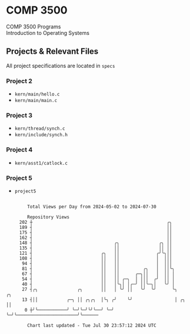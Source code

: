 # COMP 3500
COMP 3500 Programs  
Introduction to Operating Systems  
## Projects & Relevant Files
All project specifications are located in `specs`
### Project 2
- `kern/main/hello.c`
- `kern/main/main.c`
### Project 3
- `kern/thread/synch.c`
- `kern/include/synch.h`
### Project 4
- `kern/asst1/catlock.c`
### Project 5
- `project5`

```

        Total Views per Day from 2024-05-02 to 2024-07-30

        Repository Views
     202 ┼                                                   ╭╮
     189 ┤                                                   ││
     175 ┤                                                   ││
     162 ┤                                                   ││
     148 ┤                               ╭╮               ╭╮ ││
     135 ┤                               ││               ││ ││
     121 ┤                          ╭╮   ││              ╭╯╰╮││
     108 ┤                          ││   ││              │  │││
      94 ┤                          ││   ││              │  │││
      81 ┤                          ││   ││         ╭╮   │  ││╰╮
      67 ┤                          ││   ││      ╭─╮││   │  ││ │
      54 ┤                          ││   ││ ╭─╮  │ │││  ╭╯  ││ │
      40 ┤                          ││   │╰╮│ │╭─╯ ││╰─╮│   ╰╯ │
      27 ┤╭╮               ╭╮       ││   │ ╰╯ ││   ╰╯  ╰╯      ╰╮                          ╭╮
      13 ┤││           ╭─╮ ││ ╭╮╭╮  │╰╮ ╭╯    ╰╯                │ ╭╮                       ││
       0 ┼╯╰───────────╯ ╰─╯╰─╯╰╯╰──╯ ╰─╯                       ╰─╯╰───────────────────────╯╰──────

        Chart last updated - Tue Jul 30 23:57:12 2024 UTC
        
```
